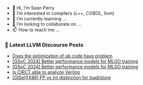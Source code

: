 - 👋 Hi, I’m Sean Perry
- 👀 I’m interested in compilers (c++, COBOL, llvm)
- 🌱 I’m currently learning ...
- 💞️ I’m looking to collaborate on ...
- 📫 How to reach me ...

<!---
s66perry/s66perry is a ✨ special ✨ repository because its `README.md` (this file) appears on your GitHub profile.
You can click the Preview link to take a look at your changes.
--->
### 📕 Latest LLVM Discourse Posts

<!-- DISCOURSE-LLVM:START -->
- [Does the optimization of ub code have problem](https://discourse.llvm.org/t/does-the-optimization-of-ub-code-have-problem/77472#post_2)
- [[GSoC 2024] Better performance models for MLGO training](https://discourse.llvm.org/t/gsoc-2024-better-performance-models-for-mlgo-training/77266#post_7)
- [[GSoC 2024] Better performance models for MLGO training](https://discourse.llvm.org/t/gsoc-2024-better-performance-models-for-mlgo-training/77266#post_6)
- [Is CIRCT able to analyze Verilog](https://discourse.llvm.org/t/is-circt-able-to-analyze-verilog/66281?page=4#post_79)
- [[GISel][X86] FP vs Int distinction for load/store](https://discourse.llvm.org/t/gisel-x86-fp-vs-int-distinction-for-load-store/77474#post_4)
<!-- DISCOURSE-LLVM:END -->
